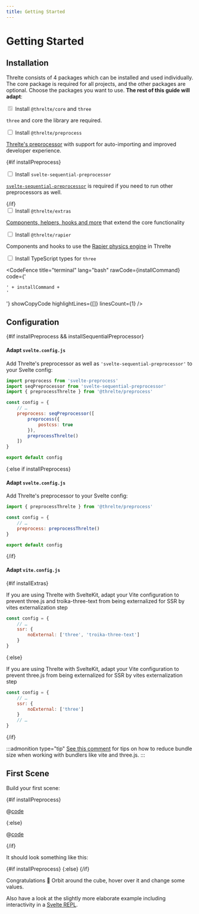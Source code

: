 ```yaml
---
title: Getting Started
---
```


<script>
	import { preprocessThrelte } from '@threlte/preprocess'
	import { slide } from 'svelte/transition'
	import { onMount } from 'svelte'

	const preprocess = '@threlte/preprocess'
	let installPreprocess = true

	const sequentialPreprocessor = 'svelte-sequential-preprocessor'
	let installSequentialPreprocessor = true

	const extras = '@threlte/extras'
	let installExtras = true

	const rapier = '@threlte/rapier'
	let installRapier = true

	const typescript = '@types/three'
	let installTypescript = true

	$: installCommand = [
		'npm i -D three',
		'@threlte/core',
		installPreprocess && preprocess,
		installPreprocess && installSequentialPreprocessor && sequentialPreprocessor,
		installExtras && extras,
		installRapier && rapier,
		installTypescript && typescript
	]
		.filter(Boolean)
		.join(' \\\n  ')

	onMount(() => {
		document.getElementsByTagName('main')[0].style.overflow = 'unset'
	})
</script>

# Getting Started

## Installation

Threlte consists of 4 packages which can be installed and used individually. The core package is required for all projects, and the other packages are optional. Choose the packages you want to use. **The rest of this guide will adapt**:

<div class="top-0 flex flex-col install-script bg-white z-50">

<div class="mb-4">
<input id="core" type="checkbox" checked disabled />
<label for="core">
Install <code>@threlte/core</code> and <code>three</code><br />
<p class="text-sm mt-0.5"><code>three</code> and core the library are required.</p>
</label>
</div>

<div class="mb-4">
<input id="preprocess" type="checkbox" bind:checked={installPreprocess} />
<label for="preprocess">
Install <code>@threlte/preprocess</code><br />
<p class="text-sm mt-0.5"><a href="/preprocess/preprocessThrelte">Threlte's preprocessor</a> with support for auto-importing and improved developer experience.</p>
</label>
</div>

{#if installPreprocess}

<div transition:slide class="mb-4">
<input id="sequentialPreprocessor" type="checkbox" bind:checked={installSequentialPreprocessor} />
<label for="sequentialPreprocessor">
Install <code>svelte-sequential-preprocessor</code><br />
<p class="text-sm mt-0.5"><a href="https://www.npmjs.com/package/svelte-sequential-preprocessor" target="_blank"><code>svelte-sequential-preprocessor</code></a> is required if you need to run other preprocessors as well.</p>
</label>
</div>
{/if}

<div class="mb-4">
<input id="extras" type="checkbox" bind:checked={installExtras} />
<label for="extras">
Install <code>@threlte/extras</code><br />
<p class="text-sm mt-0.5"><a href="/extras/use-gltf">Components, helpers, hooks and more</a> that extend the core functionality</p>
</label>
</div>

<div class="mb-4">
<input id="rapier" type="checkbox" bind:checked={installRapier} />
<label for="rapier">
Install <code>@threlte/rapier</code><br />
<p class="text-sm mt-0.5">Components and hooks to use the <a href="https://rapier.rs/" target="_blank">Rapier physics engine</a> in Threlte</p>
</label>
</div>

<div>
<input id="typescript" type="checkbox" bind:checked={installTypescript} />
<label for="typescript">
Install TypeScript types for <code>three</code><br />
</label>
</div>

</div>

<CodeFence title="terminal" lang="bash" rawCode={installCommand} code={'<pre><code><span class="line">' + installCommand + '</span></code></pre>'} showCopyCode highlightLines={[]} linesCount={1} />

## Configuration

{#if installPreprocess && installSequentialPreprocessor}

#### Adapt `svelte.config.js`

Add Threlte's preprocessor as well as `'svelte-sequential-preprocessor'` to your Svelte config:

```js lang=js|title=svelte.config.js|copyHighlight{2,3,7-12}
import preprocess from 'svelte-preprocess'
import seqPreprocessor from 'svelte-sequential-preprocessor'
import { preprocessThrelte } from '@threlte/preprocess'

const config = {
	// …
	preprocess: seqPreprocessor([
		preprocess({
			postcss: true
		}),
		preprocessThrelte()
	])
}

export default config
```

{:else if  installPreprocess}

#### Adapt `svelte.config.js`

Add Threlte's preprocessor to your Svelte config:

```js lang=js|title=svelte.config.js|copyHighlight{1,5}
import { preprocessThrelte } from '@threlte/preprocess'

const config = {
	// …
	preprocess: preprocessThrelte()
}

export default config
```

{/if}

#### Adapt `vite.config.js`

{#if installExtras}

If you are using Threlte with SvelteKit, adapt your Vite configuration to prevent three.js and troika-three-text from being externalized for SSR by vites externalization step

```js copyHighlight{3-5}|title=vite.config.js
const config = {
	// …
	ssr: {
		noExternal: ['three', 'troika-three-text']
	}
}
```

{:else}

If you are using Threlte with SvelteKit, adapt your Vite configuration to prevent three.js from being externalized for SSR by vites externalization step

```js copyHighlight{3-5}|title=vite.config.js
const config = {
	// …
	ssr: {
		noExternal: ['three']
	}
	// …
}
```

{/if}

:::admonition type="tip"
[See this comment](https://github.com/threlte/threlte/issues/8#issuecomment-1024085864) for tips on how to reduce bundle size when working with bundlers like vite and three.js.
:::

## First Scene

Build your first scene:

{#if installPreprocess}

@[code](../examples/getting-started/preprocessed/Scene.svelte)

{:else}

@[code](../examples/getting-started/Scene.svelte)

{/if}

It should look something like this:

<script lang="ts">
import GettingStartedPreprocessed from '$examples/getting-started/preprocessed/Scene.svelte'
import GettingStarted from '$examples/getting-started/Scene.svelte'
</script>

<ExampleWrapper>

{#if installPreprocess}
<GettingStartedPreprocessed />
{:else}
<GettingStarted />
{/if}

</ExampleWrapper>

Congratulations :tada:
Orbit around the cube, hover over it and change some values.

Also have a look at the slightly more elaborate example including interactivity in a [Svelte REPL](https://svelte.dev/repl/bcb9474112ca440cb3c1f67e74250bcf?version=3.46.2).
